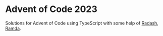 # Advent of Code 2023

Solutions for Advent of Code using TypeScript
with some help of [Radash](https://github.com/rayepps/radash),
[Ramda](https://github.com/ramda/ramda).
